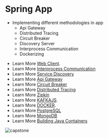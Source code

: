 # Spring App

* Implementing different methodologies in app
  * Api Gateway
  * Distributed Tracing
  * Circuit Breaker
  * Discovery Server
  * Interprocess Communication
  * Dockerizing

- Learn More [Web Client](https://docs.spring.io/spring-framework/docs/current/javadoc-api/org/springframework/web/reactive/function/client/WebClient.html/).
- Learn More [Interprocess Communication](https://www.nginx.com/blog/building-microservices-inter-process-communication/)
- Learn More [Service Discovery](https://cloud.spring.io/spring-cloud-netflix/reference/html/)
- Learn More [Api Gateway](https://cloud.spring.io/spring-cloud-gateway/reference/html/)
- Learn More [Circuit Breaker](https://spring.io/projects/spring-cloud-circuitbreaker)
- Learn More [Distributed Tracing](https://spring.io/projects/spring-cloud-sleuth)
- Learn More [Zipkin](https://zipkin.io/pages/quickstart.html)
- Learn More [KAFKAJS](https://kafka.js.org/).
- Learn More [DOCKER](https://www.docker.com/).
- Learn More [PostgreSQL](https://postgresql.org)
- Learn More [MongoDB](https://www.mongodb.com/docs/)
- Learn More [Building Java Containers](https://cloud.google.com/java/getting-started/jib)

![capstone](https://user-images.githubusercontent.com/62605922/232238384-7327cefb-d5c7-4d92-becb-d2645a9a4dd2.png)
